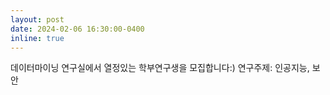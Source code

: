 ```yaml
---
layout: post
date: 2024-02-06 16:30:00-0400
inline: true
---
```


데이터마이닝 연구실에서 열정있는 학부연구생을 모집합니다:) 
연구주제: 인공지능, 보안
